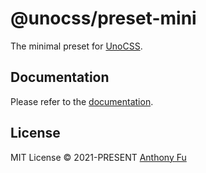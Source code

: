 # @unocss/preset-mini

The minimal preset for [UnoCSS](https://github.com/unocss/unocss).

## Documentation

Please refer to the [documentation](https://unocss.dev/presets/mini).

## License

MIT License &copy; 2021-PRESENT [Anthony Fu](https://github.com/antfu)
